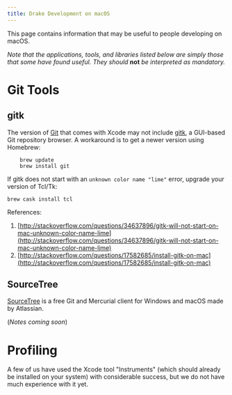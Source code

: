 ```yaml
---
title: Drake Development on macOS
---
```


This page contains information that may be useful to people developing on macOS.

*Note that the applications, tools, and libraries listed below are simply those that some have found useful. They should* **not** *be interpreted as mandatory.*

# Git Tools

## gitk

The version of [Git](https://git-scm.com/) that comes with Xcode may not include [gitk](https://git-scm.com/docs/gitk), a GUI-based Git repository browser. A workaround is to get a newer version using Homebrew:

```
    brew update
    brew install git
```

If gitk does not start with an ``unknown color name "lime"`` error, upgrade your version of Tcl/Tk:

```
brew cask install tcl
```

References:

1. [http://stackoverflow.com/questions/34637896/gitk-will-not-start-on-mac-unknown-color-name-lime](http://stackoverflow.com/questions/34637896/gitk-will-not-start-on-mac-unknown-color-name-lime)
2. [http://stackoverflow.com/questions/17582685/install-gitk-on-mac](http://stackoverflow.com/questions/17582685/install-gitk-on-mac)

## SourceTree

[SourceTree](https://www.sourcetreeapp.com/) is a free Git and Mercurial client for Windows and macOS made by Atlassian.

(*Notes coming soon*)


# Profiling

A few of us have used the Xcode tool "Instruments" (which should already be installed on your system) with considerable success, but we do not have much experience with it yet.
